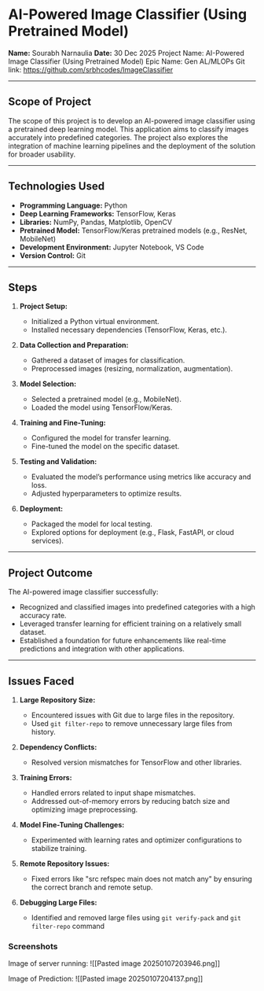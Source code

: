 # AI-Powered Image Classifier (Using Pretrained Model)

**Name:** Sourabh Narnaulia
**Date:** 30 Dec 2025
Project Name: AI-Powered Image Classifier (Using Pretrained Model)
Epic Name: Gen AL/MLOPs
Git link: https://github.com/srbhcodes/ImageClassifier

---

## Scope of Project

The scope of this project is to develop an AI-powered image classifier using a pretrained deep learning model. This application aims to classify images accurately into predefined categories. The project also explores the integration of machine learning pipelines and the deployment of the solution for broader usability.

---

## Technologies Used

- **Programming Language:** Python
- **Deep Learning Frameworks:** TensorFlow, Keras
- **Libraries:** NumPy, Pandas, Matplotlib, OpenCV
- **Pretrained Model:** TensorFlow/Keras pretrained models (e.g., ResNet, MobileNet)
- **Development Environment:** Jupyter Notebook, VS Code
- **Version Control:** Git

---

## Steps

1. **Project Setup:**
    
    - Initialized a Python virtual environment.
    - Installed necessary dependencies (TensorFlow, Keras, etc.).
2. **Data Collection and Preparation:**
    
    - Gathered a dataset of images for classification.
    - Preprocessed images (resizing, normalization, augmentation).
3. **Model Selection:**
    
    - Selected a pretrained model (e.g., MobileNet).
    - Loaded the model using TensorFlow/Keras.
4. **Training and Fine-Tuning:**
    
    - Configured the model for transfer learning.
    - Fine-tuned the model on the specific dataset.
5. **Testing and Validation:**
    
    - Evaluated the model’s performance using metrics like accuracy and loss.
    - Adjusted hyperparameters to optimize results.
6. **Deployment:**
    
    - Packaged the model for local testing.
    - Explored options for deployment (e.g., Flask, FastAPI, or cloud services).

---

## Project Outcome

The AI-powered image classifier successfully:

- Recognized and classified images into predefined categories with a high accuracy rate.
- Leveraged transfer learning for efficient training on a relatively small dataset.
- Established a foundation for future enhancements like real-time predictions and integration with other applications.

---

## Issues Faced

1. **Large Repository Size:**
    
    - Encountered issues with Git due to large files in the repository.
    - Used `git filter-repo` to remove unnecessary large files from history.
2. **Dependency Conflicts:**
    
    - Resolved version mismatches for TensorFlow and other libraries.
3. **Training Errors:**
    
    - Handled errors related to input shape mismatches.
    - Addressed out-of-memory errors by reducing batch size and optimizing image preprocessing.
4. **Model Fine-Tuning Challenges:**
    
    - Experimented with learning rates and optimizer configurations to stabilize training.
5. **Remote Repository Issues:**
    
    - Fixed errors like "src refspec main does not match any" by ensuring the correct branch and remote setup.
6. **Debugging Large Files:**
    
    - Identified and removed large files using `git verify-pack` and `git filter-repo` command

### Screenshots
Image of server running:
![[Pasted image 20250107203946.png]]

Image of Prediction:
![[Pasted image 20250107204137.png]]